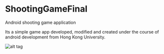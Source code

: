 # ShootingGameFinal
Android shooting game application

Its a simple game app developed, modified and created under the course of android development from Hong Kong University.

![alt tag](http://i.giphy.com/PGmPR9FnV9Ysw.gif)
